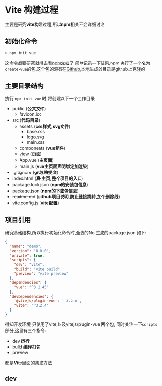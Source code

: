 # Vite 构建过程
主要是研究**vite**构建过程,所以**npm**相关不会详细讨论

## 初始化命令
``` bash
> npm init vue
```
这命令想要研究就得去看[npm文档](https://docs.npmjs.com/cli/v8/commands/npm-init)了
简单记录一下结果,npm 执行了一个名为`create-vue`的包,这个包的源码在[Github](https://github.com/vuejs/create-vue),本地生成的目录是github上克隆的

## 主要目录结构
执行 `npm init vue` 时,将创建以下一个工作目录
- public (**公共文件**)
    - favicon.ico
- src  (**代码目录**)
    - assets  (**css样式,svg文件**)
        - base.css
        - logo.svg
        - main.css
    - components (**vue组件**)
    - view (**页面**)
    - App.vue (**主页面**)
    - main.js (**vue主页面声明绑定加渲染**)
- .gitignore (**git忽略提交**)
- index.html (**真·主页,整个项目的入口**)
- package.lock.json (**npm的安装包信息**)
- package.json (**npm的下载包信息**)
- ~~readme.md~~ (**github项目说明,防止链接跳转,加个删除线**)
- vite.config.js (**vite配置**)

## 项目引用
研究基础结构,所以执行初始化命令时,全选的No
生成的package.json 如下:
``` json
{
  "name": "demo",
  "version": "0.0.0",
  "private": true,
  "scripts": {
    "dev": "vite",
    "build": "vite build",
    "preview": "vite preview"
  },
  "dependencies": {
    "vue": "^3.2.45"
  },
  "devDependencies": {
    "@vitejs/plugin-vue": "^3.2.0",
    "vite": "^3.2.4"
  }
}

```
得知开发环境 只使用了vite,以及vitejs/plugin-vue 两个包,
同时关注一下`scripts`部分,这里有三个指令:
- dev **运行**
- bulid  **编译打包**
- preview 

都是**Vite**里面的集成方法

## dev


        
